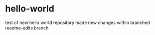 # hello-world
test of new hello world repository
made new changes within branched readme-edits branch
